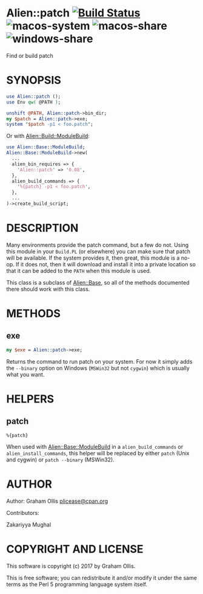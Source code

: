 # Alien::patch [![Build Status](https://secure.travis-ci.org/Perl5-Alien/Alien-patch.png)](http://travis-ci.org/Perl5-Alien/Alien-patch) ![macos-system](https://github.com/Perl5-Alien/Alien-patch/workflows/macos-system/badge.svg) ![macos-share](https://github.com/Perl5-Alien/Alien-patch/workflows/macos-share/badge.svg) ![windows-share](https://github.com/Perl5-Alien/Alien-patch/workflows/windows-share/badge.svg)

Find or build patch

# SYNOPSIS

```perl
use Alien::patch ();
use Env qw( @PATH );

unshift @PATH, Alien::patch->bin_dir;
my $patch = Alien::patch->exe;
system "$patch -p1 < foo.patch";
```

Or with [Alien::Build::ModuleBuild](https://metacpan.org/pod/Alien::Build::ModuleBuild):

```perl
use Alien::Base::ModuleBuild;
Alien::Base::ModuleBuild->new(
  ...
  alien_bin_requires => {
    'Alien::patch' => '0.08',
  },
  alien_build_commands => {
    '%{patch} -p1 < foo.patch',
  },
  ...
)->create_build_script;
```

# DESCRIPTION

Many environments provide the patch command, but a few do not.
Using this module in your `Build.PL` (or elsewhere) you can
make sure that patch will be available.  If the system provides
it, then great, this module is a no-op.  If it does not, then
it will download and install it into a private location so that
it can be added to the `PATH` when this module is used.

This class is a subclass of [Alien::Base](https://metacpan.org/pod/Alien::Base), so all of the methods documented there
should work with this class.

# METHODS

## exe

```perl
my $exe = Alien::patch->exe;
```

Returns the command to run patch on your system.  For now it simply
adds the `--binary` option on Windows (`MSWin32` but not `cygwin`)
which is usually what you want.

# HELPERS

## patch

```
%{patch}
```

When used with [Alien::Base::ModuleBuild](https://metacpan.org/pod/Alien::Base::ModuleBuild) in a `alien_build_commands` or `alien_install_commands`,
this helper will be replaced by either `patch` (Unix and cygwin) or `patch --binary` (MSWin32).

# AUTHOR

Author: Graham Ollis <plicease@cpan.org>

Contributors:

Zakariyya Mughal

# COPYRIGHT AND LICENSE

This software is copyright (c) 2017 by Graham Ollis.

This is free software; you can redistribute it and/or modify it under
the same terms as the Perl 5 programming language system itself.
